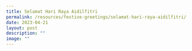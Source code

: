 ```yaml
---
title: Selamat Hari Raya Aidilfitri
permalink: /resources/festive-greetings/selamat-hari-raya-aidilfitri/
date: 2023-04-21
layout: post
description: ""
image: ""
---
```

